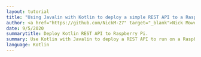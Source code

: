 ```yaml
---
layout: tutorial
title: "Using Javalin with Kotlin to deploy a simple REST API to a Raspberry Pi"
author: <a href="https://github.com/NickM-27" target="_blank">Nick Mowen</a>
date: 9/5/2020
summarytitle: Deploy Kotlin REST API to Raspberry Pi.
summary: Use Kotlin with Javalin to deploy a REST API to run on a Raspberry Pi"
language: Kotlin
---
```

